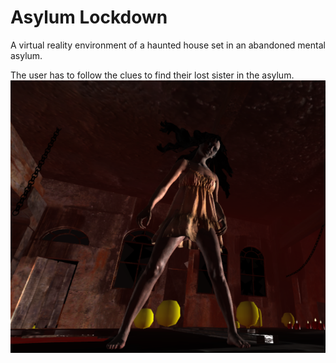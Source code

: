 # Asylum Lockdown
A virtual reality environment of a haunted house set in an abandoned mental asylum.

The user has to follow the clues to find their lost sister in the asylum. 
![](screenshots/ghostgirl.png)
